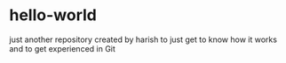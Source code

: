 # hello-world
just another repository
created by harish
to just get to know how it works
and to get experienced in Git

